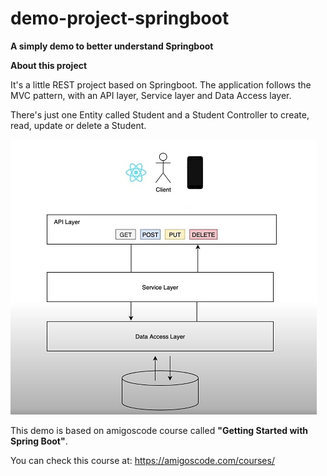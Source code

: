 # demo-project-springboot
**A simply demo to better understand Springboot**

**About this project**

It's a little REST project based on Springboot. The application follows the MVC pattern, with an API layer, Service layer and Data Access layer.

There's just one Entity called Student and a Student Controller to create, read, update or delete a Student.

<img alt="An image that represents the three layers of this application." height="440" src="src/main/resources/image/diagram.jpg" title="demo_application_diagram.jpg" width="490"/>

This demo is based on amigoscode course called **"Getting Started with Spring Boot"**.

You can check this course at: https://amigoscode.com/courses/
